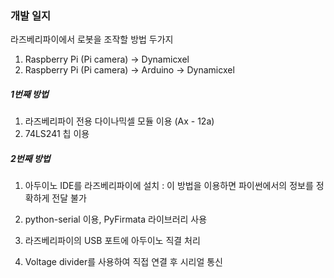 ### 개발 일지

라즈베리파이에서 로봇을 조작할 방법 두가지

1. Raspberry Pi (Pi camera) -> Dynamicxel
2. Raspberry Pi (Pi camera) -> Arduino -> Dynamicxel

##### 1번째 방법

1. 라즈베리파이 전용 다이나믹셀 모듈 이용 (Ax - 12a)
2. 74LS241 칩 이용

##### 2번째 방법

1. 아두이노 IDE를 라즈베리파이에 설치 : 이 방법을 이용하면 파이썬에서의 정보를 정확하게 전달 불가

2. python-serial 이용, PyFirmata 라이브러리 사용

3. 라즈베리파이의 USB 포트에 아두이노 직결 처리

4. Voltage divider를 사용하여 직접 연결 후 시리얼 통신

   

